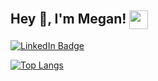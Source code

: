 ## Hey 👋, I'm Megan! <img src="https://github.com/mriffey1/mriffey1/assets/88506324/b465e3c2-55de-48ce-89f8-c5d8b077820d" width="30px" alt="" align="center">


<div id="header">
 <div id="badges">
  <a href="https://www.linkedin.com/in/mriffey/">
    <img src="https://img.shields.io/badge/LinkedIn-blue?style=flat-square&logo=linkedin&logoColor=white" alt="LinkedIn Badge"/>
  </a>
<!--     <a href="https:megan.codes">
    <img src="https://img.shields.io/badge/Website-black?style=flat-square&logoColor=white" alt="Website Badge"/>
  </a> -->
</div>
</div>






[![Top Langs](https://github-readme-stats-8epo-44q2aut14-mriffey1s-projects.vercel.app/api/top-langs/?username=mriffey1&layout=compact)](https://github.com/anuraghazra/github-readme-stats)

<!--
**mriffey1/mriffey1** is a ✨ _special_ ✨ repository because its `README.md` (this file) appears on your GitHub profile.

Here are some ideas to get you started:

- 🔭 I’m currently working on ...
- 🌱 I’m currently learning ...
- 👯 I’m looking to collaborate on ...
- 🤔 I’m looking for help with ...
- 💬 Ask me about ...
- 📫 How to reach me: ...
- 😄 Pronouns: ...
- ⚡ Fun fact: ...
-->
